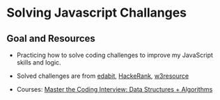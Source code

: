 # Solving Javascript Challanges

## Goal and Resources

* Practicing how to solve coding challenges to improve my JavaScript skills and logic.

* Solved challenges are from [edabit](https://edabit.com/challenges), [HackeRank](https://www.hackerrank.com/), [w3resource](https://www.w3resource.com/javascript-exercises/)

* Courses: [Master the Coding Interview: Data Structures + Algorithms](https://www.udemy.com/master-the-coding-interview-data-structures-algorithms/learn/v4/overview)